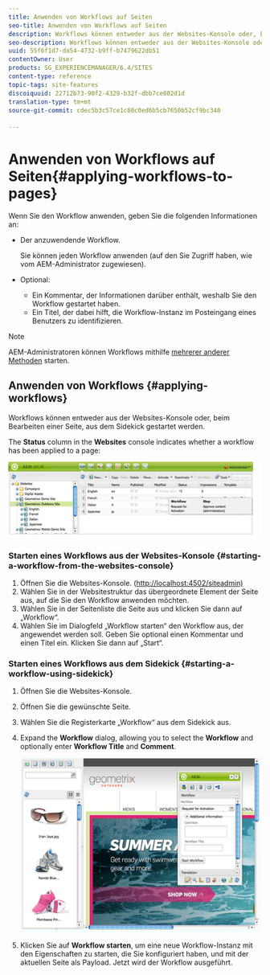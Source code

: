```yaml
---
title: Anwenden von Workflows auf Seiten
seo-title: Anwenden von Workflows auf Seiten
description: Workflows können entweder aus der Websites-Konsole oder, beim Bearbeiten einer Seite, aus dem Sidekick gestartet werden.
seo-description: Workflows können entweder aus der Websites-Konsole oder, beim Bearbeiten einer Seite, aus dem Sidekick gestartet werden.
uuid: 55f6f1d7-da54-4732-b9ff-b7479622db51
contentOwner: User
products: SG_EXPERIENCEMANAGER/6.4/SITES
content-type: reference
topic-tags: site-features
discoiquuid: 22712b73-90f2-4329-b32f-dbb7ce802d1d
translation-type: tm+mt
source-git-commit: cdec5b3c57ce1c80c0ed6b5cb7650b52cf9bc340

---
```



# Anwenden von Workflows auf Seiten{#applying-workflows-to-pages}

Wenn Sie den Workflow anwenden, geben Sie die folgenden Informationen an:

* Der anzuwendende Workflow.

   Sie können jeden Workflow anwenden (auf den Sie Zugriff haben, wie vom AEM-Administrator zugewiesen).
* Optional:

   * Ein Kommentar, der Informationen darüber enthält, weshalb Sie den Workflow gestartet haben.
   * Ein Titel, der dabei hilft, die Workflow-Instanz im Posteingang eines Benutzers zu identifizieren.

>[!NOTE]
>
>AEM-Administratoren können Workflows mithilfe [mehrerer anderer Methoden](/help/sites-administering/workflows-starting.md) starten.

## Anwenden von Workflows {#applying-workflows}

Workflows können entweder aus der Websites-Konsole oder, beim Bearbeiten einer Seite, aus dem Sidekick gestartet werden.

The **Status** column in the **Websites** console indicates whether a workflow has been applied to a page:

![Workflow-Status](assets/workflowstatus.png)

### Starten eines Workflows aus der Websites-Konsole {#starting-a-workflow-from-the-websites-console}

1. Öffnen Sie die Websites-Konsole. ([http://localhost:4502/siteadmin)](http://localhost:4502/siteadmin)
1. Wählen Sie in der Websitestruktur das übergeordnete Element der Seite aus, auf die Sie den Workflow anwenden möchten.
1. Wählen Sie in der Seitenliste die Seite aus und klicken Sie dann auf „Workflow“.
1. Wählen Sie im Dialogfeld „Workflow starten“ den Workflow aus, der angewendet werden soll. Geben Sie optional einen Kommentar und einen Titel ein. Klicken Sie dann auf „Start“.

### Starten eines Workflows aus dem Sidekick {#starting-a-workflow-using-sidekick}

1. Öffnen Sie die Websites-Konsole. 
1. Öffnen Sie die gewünschte Seite.
1. Wählen Sie die Registerkarte „Workflow“ aus dem Sidekick aus.
1. Expand the **Workflow** dialog, allowing you to select the **Workflow** and optionally enter **Workflow Title** and **Comment**.

   ![workflow startsidekick](assets/workflowstartsidekick.png)

1. Klicken Sie auf **Workflow starten**, um eine neue Workflow-Instanz mit den Eigenschaften zu starten, die Sie konfiguriert haben, und mit der aktuellen Seite als Payload. Jetzt wird der Workflow ausgeführt.

